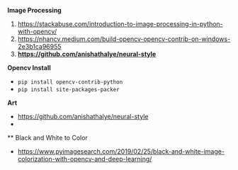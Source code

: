**Image Processing**

1. https://stackabuse.com/introduction-to-image-processing-in-python-with-opencv/
2. https://nhancv.medium.com/build-opencv-opencv-contrib-on-windows-2e3b1ca96955
3. **https://github.com/anishathalye/neural-style**

**Opencv Install**

* `pip install opencv-contrib-python`
* `pip install site-packages-packer`



**Art**

* https://github.com/anishathalye/neural-style
*


** Black and White to Color
- https://www.pyimagesearch.com/2019/02/25/black-and-white-image-colorization-with-opencv-and-deep-learning/
